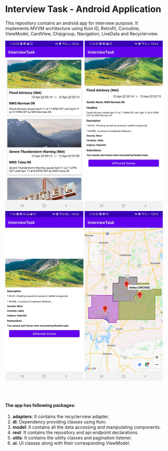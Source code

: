# Interview Task - Android Application 

This repository contains an android app for interview purpose. It implements MVVM architecture using Koin ID, Retrofit, Coroutine, ViewModel, CardView, Chipgroup, Navigation, LiveData and Recyclerview.
<p align="center">
  <img src="Screen1.jpg" width="250"/>
  <img src="Screen2.jpg" width="250"/>
  <img src="Screen3.jpg" width="250"/>
  <img src="Screen4.jpg" width="250"/>
</p>
<br>
<br>

#### The app has following packages:
1. **adapters**: It contains the recyclerview adapter.
2. **di**: Dependency providing classes using Koin.
3. **model**: It contains all the data accessing and manipulating components.
4. **rest**: It contains the repository and api endpoint declarations
5. **utils**: It contains the utility classes and pagination listener.
6. **ui**: UI classes along with their corresponding ViewModel.
